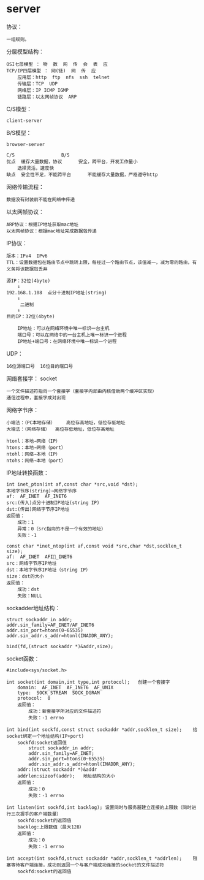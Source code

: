 # server

协议：

	一组规则。

分层模型结构：

	OSI七层模型 ： 物  数  网  传  会  表  应
	TCP/IP四层模型 ： 网(链)  网  传  应
		应用层：http  ftp  nfs  ssh  telnet
		传输层：TCP  UDP
		网络层：IP ICMP IGMP
		链路层：以太网帧协议  ARP

C/S模型：

	client-server
B/S模型：

	browser-server

	C/S  				B/S
	优点	缓存大量数据，协议	   安全，跨平台，开发工作量小
		选择灵活，速度快
	缺点	安全性不足，不能跨平台    	 不能缓存大量数据，严格遵守http

网络传输流程：

	数据没有封装前不能在网络中传递

以太网帧协议：

	ARP协议：根据IP地址获取mac地址
	以太网帧协议：根据mac地址完成数据包传递

IP协议：

	版本：IPv4  IPv6
	TTL：设置数据包在路由节点中跳转上限，每经过一个路由节点，该值减一，减为零的路由，有义务将该数据包丢弃

	源IP：32位(4byte)
		↓
	192.168.1.108  点分十进制IP地址(string)
		↓
	     二进制
		↓
	目的IP：32位(4byte)

		IP地址：可以在网络环境中唯一标识一台主机
		端口号：可以在网络中的一台主机上唯一标识一个进程
		IP地址+端口号：在网络环境中唯一标识一个进程

UDP：

	16位源端口号  16位目的端口号

网络套接字：	socket

	一个文件描述符指向一个套接字（套接字内部由内核借助两个缓冲区实现）
	通信过程中，套接字成对出现

网络字节序：

	小端法：（PC本地存储）	高位存高地址，低位存低地址
	大端法：（网络存储）	高位存低地址，低位存高地址

	htonl：本地→网络（IP）
	htons：本地→网络（port）
	ntohl：网络→本地（IP）
	ntohs：网络→本地（port）

IP地址转换函数：

	int inet_pton(int af,const char *src,void *dst);	
	本地字节序(string)→网络字节序
	af:  AF_INET  AF_INET6
	src:(传入)点分十进制IP地址(string IP)
	dst:(传出)网络字节序IP地址
	返回值：
		成功：1
		异常：0（src指向的不是一个有效的地址）
		失败：-1

	const char *inet_ntop(int af,const void *src,char *dst,socklen_t size);
	af:  AF_INET  AFI_INET6
	src：网络字节序IP地址
	dst：本地字节序IP地址（string IP）
	size：dst的大小
	返回值：
		成功：dst
		失败：NULL

sockadder地址结构：

	struct sockaddr_in addr;
	addr.sin_family=AF_INET/AF_INET6
	addr.sin_port=htons(0~65535)
	addr.sin_addr.s_addr=htonl(INADDR_ANY);

	bind(fd,(struct sockaddr *)&addr,size);

socket函数：

	#include<sys/socket.h>

	int socket(int domain,int type,int protocol);	创建一个套接字
		domain:  AF_INET  AF_INET6  AF_UNIX
		type:  SOCK_STREAM  SOCK_DGRAM
		protocol:  0
		返回值：
			成功：新套接字所对应的文件描述符
			失败：-1 errno

	int bind(int sockfd,const struct sockaddr *addr,socklen_t size);	给socket绑定一个地址结构(IP+port)
		sockfd:socket返回值
			struct sockaddr_in addr;
			addr.sin_family=AF_INET;
			addr.sin_port=htons(0~65535)
			addr.sin_addr.s_addr=htonl(INADDR_ANY);
		addr:(struct sockaddr *)&addr
		addrlen:sizeof(addr);	地址结构的大小
		返回值：
			成功：0
			失败：-1 errno

	int listen(int sockfd,int backlog);	设置同时与服务器建立连接的上限数（同时进行三次握手的客户端数量）
		sockfd:socket的返回值
		backlog:上限数值（最大128）
		返回值：
			成功：0
			失败：-1 errno

	int accept(int sockfd,struct sockaddr *addr,socklen_t *addrlen);	阻塞等待客户端连接，成功则返回一个与客户端成功连接的socket的文件描述符
		sockfd:socket的返回值
